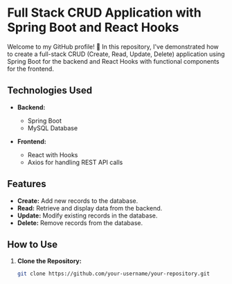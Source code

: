 # Full Stack CRUD Application with Spring Boot and React Hooks

Welcome to my GitHub profile! 👋 In this repository, I've demonstrated how to create a full-stack CRUD (Create, Read, Update, Delete) application using Spring Boot for the backend and React Hooks with functional components for the frontend.

## Technologies Used

- **Backend:**
  - Spring Boot
  - MySQL Database

- **Frontend:**
  - React with Hooks
  - Axios for handling REST API calls

## Features

- **Create:** Add new records to the database.
- **Read:** Retrieve and display data from the backend.
- **Update:** Modify existing records in the database.
- **Delete:** Remove records from the database.

## How to Use

1. **Clone the Repository:**
   ```bash
   git clone https://github.com/your-username/your-repository.git
